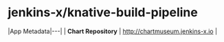# jenkins-x/knative-build-pipeline

|App Metadata|---|
| **Chart Repository** | http://chartmuseum.jenkins-x.io |
